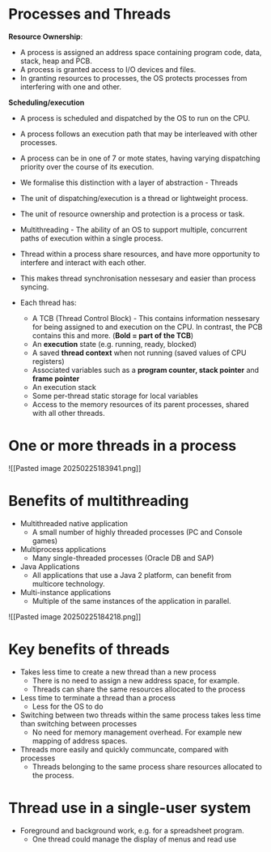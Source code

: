 # Processes and Threads

**Resource Ownership**:
- A process is assigned an address space containing program code, data, stack, heap and PCB. 
- A process is granted access to I/O devices and files. 
- In granting resources to processes, the OS protects processes from interfering with one and other. 

**Scheduling/execution**
- A process is scheduled and dispatched by the OS to run on the CPU. 
- A process follows an execution path that may be interleaved with other processes.
- A process can be in one of 7 or mote states, having varying dispatching priority over the course of its execution. 

- We formalise this distinction with a layer of abstraction - Threads
- The unit of dispatching/execution is a thread or lightweight process. 
- The unit of resource ownership and protection is a process or task. 
- Multithreading - The ability of an OS to support multiple, concurrent paths of execution within a single process. 
- Thread within a process share resources, and have more opportunity to interfere and interact with each other. 
- This makes thread synchronisation nessesary and easier than process syncing. 
- Each thread has:
	- A TCB (Thread Control Block) - This contains information nessesary for being assigned to and execution on the CPU. In contrast, the PCB contains this and more. (**Bold = part of the TCB**)
	- An **execution** state (e.g. running, ready, blocked)
	- A saved **thread context** when not running (saved values of CPU registers)
	- Associated variables such as a **program counter, stack pointer** and **frame pointer**
	- An execution stack
	- Some per-thread static storage for local variables
	- Access to the memory resources of its parent processes, shared with all other threads. 

# One or more threads in a process

![[Pasted image 20250225183941.png]]

# Benefits of multithreading

- Multithreaded native application
	- A small number of highly threaded processes (PC and Console games)
- Multiprocess applications
	- Many single-threaded processes (Oracle DB and SAP)
- Java Applications
	- All applications that use a Java 2 platform, can benefit from multicore technology. 
- Multi-instance applications
	- Multiple of the same instances of the application in parallel. 

![[Pasted image 20250225184218.png]]

# Key benefits of threads

- Takes less time to create a new thread than a new process
	- There is no need to assign a new address space, for example. 
	- Threads can share the same resources allocated to the process
- Less time to terminate a thread than a process
	- Less for the OS to do
- Switching between two threads within the same process takes less time than switching between processes
	- No need for memory management overhead. For example new mapping of address spaces. 
- Threads more easily and quickly communcate, compared with processes
	- Threads belonging to the same process share resources allocated to the process.

# Thread use in a single-user system

- Foreground and background work, e.g. for a spreadsheet program. 
	- One thread could manage the display of menus and read use 